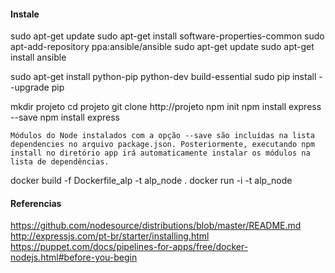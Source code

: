 #### Instale
sudo apt-get update
sudo apt-get install software-properties-common
sudo apt-add-repository ppa:ansible/ansible
sudo apt-get update
sudo apt-get install ansible

sudo apt-get install python-pip python-dev build-essential
sudo pip install --upgrade pip

mkdir projeto
cd projeto
git clone http://projeto
npm init
npm install express --save
npm install express

```
Módulos do Node instalados com a opção --save são incluídas na lista dependencies no arquivo package.json. Posteriormente, executando npm install no diretório app irá automaticamente instalar os módulos na lista de dependências.
```

docker build -f Dockerfile_alp -t alp_node .
docker run -i -t alp_node

#### Referencias
https://github.com/nodesource/distributions/blob/master/README.md
http://expressjs.com/pt-br/starter/installing.html
https://puppet.com/docs/pipelines-for-apps/free/docker-nodejs.html#before-you-begin